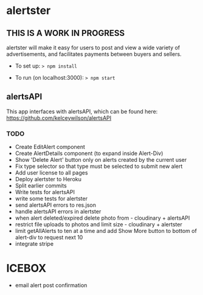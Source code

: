 # alertster
## THIS IS A WORK IN PROGRESS

alertster will make it easy for users to post and view a wide variety of advertisements, and facilitates payments between buyers and sellers.

- To set up:
`> npm install`

- To run (on localhost:3000):
`> npm start`

## alertsAPI
This app interfaces with alertsAPI, which can be found here:
https://github.com/kelceywilson/alertsAPI

### TODO
- Create EditAlert component
- Create AlertDetails component (to expand inside Alert-Div)
- Show 'Delete Alert' button only on alerts created by the current user
- Fix type selector so that type must be selected to submit new alert 
- Add user license to all pages
- Deploy alertster to Heroku
- Split earlier commits
- Write tests for alertsAPI
- write some tests for alertster
- send alertsAPI errors to res.json
- handle alertsAPI errors in alertster
- when alert deleted/expired delete photo from - cloudinary + alertsAPI
- restrict file uploads to photos and limit size - cloudinary + alertster
- limit getAllAlerts to ten at a time and add Show More button to bottom of alert-div to request next 10
- integrate stripe

# ICEBOX
- email alert post confirmation
